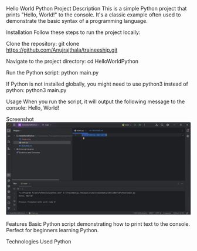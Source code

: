 Hello World Python Project
Description
This is a simple Python project that prints "Hello, World!" to the console. It's a classic example often used to demonstrate the basic syntax of a programming language.

Installation
Follow these steps to run the project locally:

Clone the repository:
git clone https://github.com/Anujrajthala/traineeship.git

Navigate to the project directory:
cd HelloWorldPython

Run the Python script:
python main.py

If Python is not installed globally, you might need to use python3 instead of python:
python3 main.py

Usage
When you run the script, it will output the following message to the console:
Hello, World!

Screenshot
![img.png](img.png)

Features
Basic Python script demonstrating how to print text to the console.
Perfect for beginners learning Python.

Technologies Used
Python